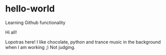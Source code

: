 # hello-world
Learning Github functionality

Hi all!

Lopotras here! I like chocolate, python and trance music in the background when I am working ;)
Not judging.
